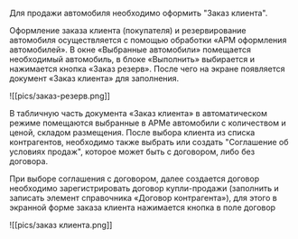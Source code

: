 Для продажи автомобиля необходимо оформить "Заказ клиента".

Оформление заказа клиента (покупателя) и резервирование автомобиля осуществляется с помощью обработки «АРМ оформления автомобилей». В окне «Выбранные автомобили» помещается необходимый автомобиль, в блоке «Выполнить» выбирается и нажимается кнопка «Заказ резерв». После чего на экране появляется документ «Заказ клиента» для заполнения.

![[pics/заказ-резерв.png]]

В табличную часть документа «Заказ клиента» в автоматическом режиме помещаются выбранные в АРМе автомобили с количеством и ценой, складом размещения. После выбора клиента из списка контрагентов, необходимо также выбрать или создать "Соглашение об условиях продаж", которое может быть с договором, либо без договора.

При выборе соглашения с договором, далее создается договор 
необходимо зарегистрировать договор купли-продажи (заполнить и записать элемент справочника «Договор контрагента»), для этого в экранной форме заказа клиента нажимается кнопка в поле договор

![[pics/заказ клиента.png]]



